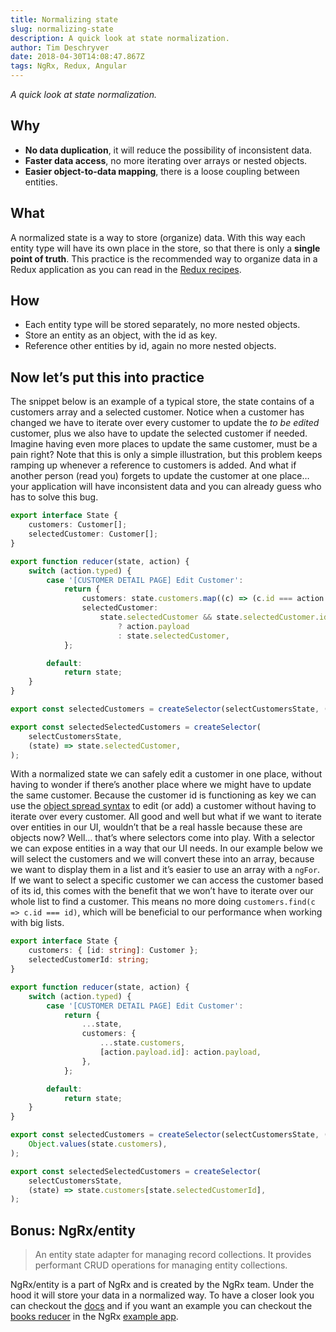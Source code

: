 ```yaml
---
title: Normalizing state
slug: normalizing-state
description: A quick look at state normalization.
author: Tim Deschryver
date: 2018-04-30T14:08:47.867Z
tags: NgRx, Redux, Angular
---
```


_A quick look at state normalization._

## Why

- **No data duplication**, it will reduce the possibility of inconsistent data.
- **Faster data access**, no more iterating over arrays or nested objects.
- **Easier object-to-data mapping**, there is a loose coupling between entities.

## What

A normalized state is a way to store (organize) data. With this way each entity type will have its own place in the store, so that there is only a **single point of truth**. This practice is the recommended way to organize data in a Redux application as you can read in the [Redux recipes](https://redux.js.org/recipes/structuring-reducers/normalizing-state-shape).

## How

- Each entity type will be stored separately, no more nested objects.
- Store an entity as an object, with the id as key.
- Reference other entities by id, again no more nested objects.

## Now let’s put this into practice

The snippet below is an example of a typical store, the state contains of a customers array and a selected customer. Notice when a customer has changed we have to iterate over every customer to update the _to be edited_ customer, plus we also have to update the selected customer if needed. Imagine having even more places to update the same customer, must be a pain right? Note that this is only a simple illustration, but this problem keeps ramping up whenever a reference to customers is added. And what if another person (read you) forgets to update the customer at one place… your application will have inconsistent data and you can already guess who has to solve this bug.

```ts
export interface State {
	customers: Customer[];
	selectedCustomer: Customer[];
}

export function reducer(state, action) {
	switch (action.typed) {
		case '[CUSTOMER DETAIL PAGE] Edit Customer':
			return {
				customers: state.customers.map((c) => (c.id === action.payload.id ? action.payload : c)),
				selectedCustomer:
					state.selectedCustomer && state.selectedCustomer.id === action.payload.id
						? action.payload
						: state.selectedCustomer,
			};

		default:
			return state;
	}
}

export const selectedCustomers = createSelector(selectCustomersState, (state) => state.customers);

export const selectedSelectedCustomers = createSelector(
	selectCustomersState,
	(state) => state.selectedCustomer,
);
```

With a normalized state we can safely edit a customer in one place, without having to wonder if there’s another place where we might have to update the same customer. Because the customer id is functioning as key we can use the [object spread syntax](https://developer.mozilla.org/en-US/docs/Web/JavaScript/Reference/Operators/Spread_syntax) to edit (or add) a customer without having to iterate over every customer. All good and well but what if we want to iterate over entities in our UI, wouldn’t that be a real hassle because these are objects now? Well… that’s where selectors come into play. With a selector we can expose entities in a way that our UI needs. In our example below we will select the customers and we will convert these into an array, because we want to display them in a list and it’s easier to use an array with a `ngFor`. If we want to select a specific customer we can access the customer based of its id, this comes with the benefit that we won’t have to iterate over our whole list to find a customer. This means no more doing `customers.find(c => c.id === id)`, which will be beneficial to our performance when working with big lists.

```ts
export interface State {
	customers: { [id: string]: Customer };
	selectedCustomerId: string;
}

export function reducer(state, action) {
	switch (action.typed) {
		case '[CUSTOMER DETAIL PAGE] Edit Customer':
			return {
				...state,
				customers: {
					...state.customers,
					[action.payload.id]: action.payload,
				},
			};

		default:
			return state;
	}
}

export const selectedCustomers = createSelector(selectCustomersState, (state) =>
	Object.values(state.customers),
);

export const selectedSelectedCustomers = createSelector(
	selectCustomersState,
	(state) => state.customers[state.selectedCustomerId],
);
```

## Bonus: NgRx/entity

> An entity state adapter for managing record collections. It provides performant CRUD operations for managing entity collections.

NgRx/entity is a part of NgRx and is created by the NgRx team. Under the hood it will store your data in a normalized way. To have a closer look you can checkout the [docs](https://ngrx.io/guide/entity) and if you want an example you can checkout the [books reducer](https://github.com/ngrx/platform/blob/master/example-app/app/books/reducers/books.reducer.ts) in the NgRx [example app](https://github.com/ngrx/platform/tree/master/example-app).

